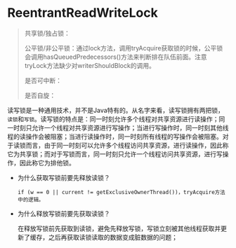 # ReentrantReadWriteLock

>共享锁/独占锁：
>
>公平锁/非公平锁：通过lock方法，调用tryAcquire获取锁的时候，公平锁会调用hasQueuedPredecessors()方法来判断排在队伍前面。注意tryLock方法缺少对writerShouldBlock的调用。
>
>是否可中断：
>
>是否自旋：

读写锁是一种通用技术，并不是Java特有的。从名字来看，读写锁拥有两把锁，`读锁`和`写锁`。读写锁的特点是：同一时刻允许多个线程对共享资源进行读操作；同一时刻只允许一个线程对共享资源进行写操作；当进行写操作时，同一时刻其他线程的读操作会被阻塞；当进行读操作时，同一时刻所有线程的写操作会被阻塞。对于读锁而言，由于同一时刻可以允许多个线程访问共享资源，进行读操作，因此称它为共享锁；而对于写锁而言，同一时刻只允许一个线程访问共享资源，进行写操作，因此称它为排他锁。

- 为什么获取写锁前要先释放读锁？

      if (w == 0 || current != getExclusiveOwnerThread())，tryAcquire方法中的逻辑。

- 为什么释放写锁前要先获取读锁？

    在释放写锁前先获取到读锁，避免先释放写锁，写锁立刻被其他线程获取并更新了缓存，之后再获取读锁读取的数据变成脏数据的问题；